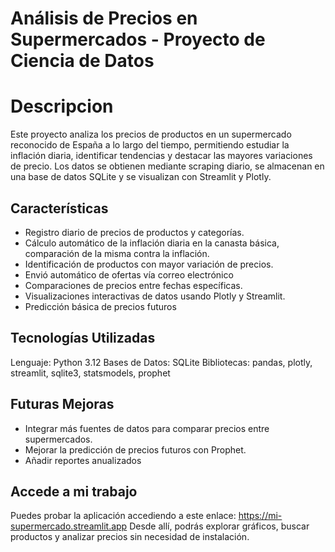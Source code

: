 # Análisis de Precios en Supermercados - Proyecto de Ciencia de Datos

# Descripcion
Este proyecto analiza los precios de productos en un supermercado reconocido de España a lo largo del tiempo, permitiendo estudiar la inflación diaria, identificar tendencias y destacar las mayores variaciones de precio. Los datos se obtienen mediante scraping diario, se almacenan en una base de datos SQLite y se visualizan con Streamlit y Plotly.

## Características
- Registro diario de precios de productos y categorías.
- Cálculo automático de la inflación diaria en la canasta básica, comparación de la misma contra la inflación.
- Identificación de productos con mayor variación de precios.
- Envió automático de ofertas vía correo electrónico
- Comparaciones de precios entre fechas específicas.
- Visualizaciones interactivas de datos usando Plotly y Streamlit.
- Predicción básica de precios futuros

## Tecnologías Utilizadas
Lenguaje: Python 3.12
Bases de Datos: SQLite
Bibliotecas: pandas, plotly, streamlit, sqlite3, statsmodels, prophet

## Futuras Mejoras
- Integrar más fuentes de datos para comparar precios entre supermercados.
- Mejorar la predicción de precios futuros con Prophet.
- Añadir reportes anualizados

## Accede a mi trabajo
Puedes probar la aplicación accediendo a este enlace:
https://mi-supermercado.streamlit.app
Desde allí, podrás explorar gráficos, buscar productos y analizar precios sin necesidad de instalación.
